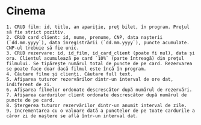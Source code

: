 # Cinema

    1. CRUD film: id, titlu, an apariție, preț bilet, în program. Prețul să fie strict pozitiv.  
    2. CRUD card client: id, nume, prenume, CNP, data nașterii (`dd.mm.yyyy`), data înregistrării (`dd.mm.yyyy`), puncte acumulate. CNP-ul trebuie să fie unic.  
    3. CRUD rezervare: id, id_film, id_card_client (poate fi nul), data și ora. Clientul acumulează pe card `10%` (parte întreagă) din prețul filmului. Se tipărește numărul total de puncte de pe card. Rezervarea se poate face doar dacă filmul este încă în program.  
    4. Căutare filme și clienți. Căutare full text.  
    5. Afișarea tuturor rezervărilor dintr-un interval de ore dat, indiferent de zi.  
    6. Afișarea filmelor ordonate descrescător după numărul de rezervări.  
    7. Afișarea cardurilor client ordonate descrescător după numărul de puncte de pe card.  
    8. Ștergerea tuturor rezervărilor dintr-un anumit interval de zile.  
    9. Incrementarea cu o valoare dată a punctelor de pe toate cardurile a căror zi de naștere se află într-un interval dat.   
